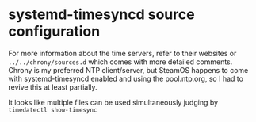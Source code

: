 <!-- @format -->

# systemd-timesyncd source configuration

For more information about the time servers, refer to their websites or
`../../chrony/sources.d` which comes with more detailed comments. Chrony is my
preferred NTP client/server, but SteamOS happens to come with
systemd-timesyncd enabled and using the pool.ntp.org, so I had to revive this
at least partially.

It looks like multiple files can be used simultaneously judging by
`timedatectl show-timesync`
